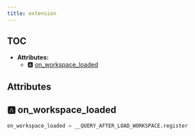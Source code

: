 ```yaml
---
title: extension
---
```


## TOC

- **Attributes:**
  - 🅰 [on\_workspace\_loaded](#🅰-on_workspace_loaded)

## Attributes

## 🅰 on\_workspace\_loaded

```python
on_workspace_loaded = __QUERY_AFTER_LOAD_WORKSPACE.register
```

